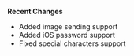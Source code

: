 **Recent Changes**

- Added image sending support
- Added iOS password support
- Fixed special characters support